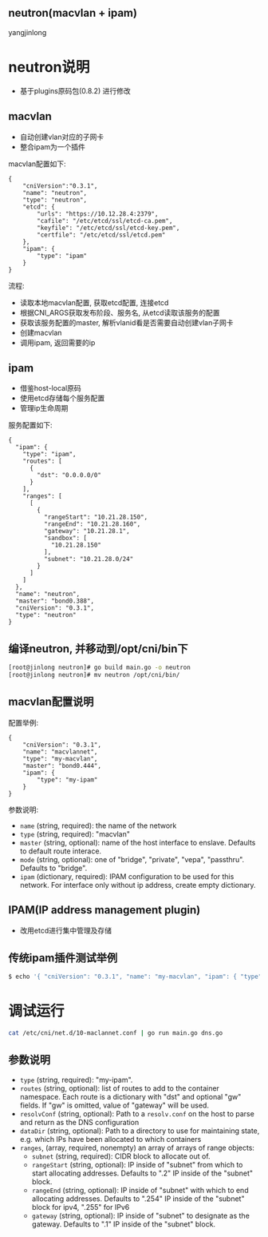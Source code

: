 neutron(macvlan + ipam)
-----------------------
yangjinlong

# neutron说明

* 基于plugins原码包(0.8.2) 进行修改

## macvlan

* 自动创建vlan对应的子网卡
* 整合ipam为一个插件

macvlan配置如下:
```
{
    "cniVersion":"0.3.1",
    "name": "neutron",
    "type": "neutron",
    "etcd": {
        "urls": "https://10.12.28.4:2379",
        "cafile": "/etc/etcd/ssl/etcd-ca.pem",
        "keyfile": "/etc/etcd/ssl/etcd-key.pem",
        "certfile": "/etc/etcd/ssl/etcd.pem"
    },
    "ipam": {
        "type": "ipam"
    }
}
```

流程:
* 读取本地macvlan配置, 获取etcd配置, 连接etcd
* 根据CNI_ARGS获取发布阶段、服务名, 从etcd读取该服务的配置
* 获取该服务配置的master, 解析vlanid看是否需要自动创建vlan子网卡
* 创建macvlan
* 调用ipam, 返回需要的ip

## ipam

* 借鉴host-local原码
* 使用etcd存储每个服务配置
* 管理ip生命周期

服务配置如下:
```
{
  "ipam": {
    "type": "ipam",
    "routes": [
      {
        "dst": "0.0.0.0/0"
      }
    ],
    "ranges": [
      [
        {
          "rangeStart": "10.21.28.150",
          "rangeEnd": "10.21.28.160",
          "gateway": "10.21.28.1",
          "sandbox": [
            "10.21.28.150"
          ],
          "subnet": "10.21.28.0/24"
        }
      ]
    ]
  },
  "name": "neutron",
  "master": "bond0.388",
  "cniVersion": "0.3.1",
  "type": "neutron"
}
```

## 编译neutron, 并移动到/opt/cni/bin下
```bash
[root@jinlong neutron]# go build main.go -o neutron
[root@jinlong neutron]# mv neutron /opt/cni/bin/
```

## macvlan配置说明

配置举例:
```
{
	"cniVersion": "0.3.1",
	"name": "macvlannet",
	"type": "my-macvlan",
	"master": "bond0.444",
	"ipam": {
		"type": "my-ipam"
	}
}
```

参数说明:
* `name` (string, required): the name of the network
* `type` (string, required): "macvlan"
* `master` (string, optional): name of the host interface to enslave. Defaults to default route interace.
* `mode` (string, optional): one of "bridge", "private", "vepa", "passthru". Defaults to "bridge".
* `ipam` (dictionary, required): IPAM configuration to be used for this network. For interface only without ip address, create empty dictionary.

## IPAM(IP address management plugin)

* 改用etcd进行集中管理及存储

## 传统ipam插件测试举例

```bash
$ echo '{ "cniVersion": "0.3.1", "name": "my-macvlan", "ipam": { "type": "my-ipam", "ranges": [ [{"subnet": "203.0.113.0/24"}], [{"subnet": "2001:db8:1::/64"}]], "dataDir": "/tmp/cni-example"  } }' | CNI_COMMAND=ADD CNI_CONTAINERID=example CNI_NETNS=/dev/null CNI_IFNAME=dummy0 CNI_PATH=. go run main.go dns.go
```

# 调试运行
```bash
cat /etc/cni/net.d/10-maclannet.conf | go run main.go dns.go
```

## 参数说明

* `type` (string, required): "my-ipam".
* `routes` (string, optional): list of routes to add to the container namespace. Each route is a dictionary with "dst" and optional "gw" fields. If "gw" is omitted, value of "gateway" will be used.
* `resolvConf` (string, optional): Path to a `resolv.conf` on the host to parse and return as the DNS configuration
* `dataDir` (string, optional): Path to a directory to use for maintaining state, e.g. which IPs have been allocated to which containers
* `ranges`, (array, required, nonempty) an array of arrays of range objects:
	* `subnet` (string, required): CIDR block to allocate out of.
	* `rangeStart` (string, optional): IP inside of "subnet" from which to start allocating addresses. Defaults to ".2" IP inside of the "subnet" block.
	* `rangeEnd` (string, optional): IP inside of "subnet" with which to end allocating addresses. Defaults to ".254" IP inside of the "subnet" block for ipv4, ".255" for IPv6
	* `gateway` (string, optional): IP inside of "subnet" to designate as the gateway. Defaults to ".1" IP inside of the "subnet" block.
